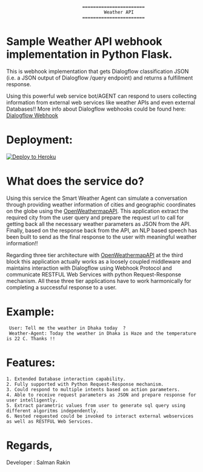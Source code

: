 

                                =======================
                                        Weather API
                                =======================


# Sample Weather API webhook implementation in Python Flask.
This is  webhook implementation that gets Dialogflow classification JSON (i.e. a JSON output of Dialogflow /query endpoint) 
and returns a fulfillment response.

Using this powerful web service bot/AGENT can respond to users collecting information from external web services like weather APIs and even external Databases!!
More info about Dialogflow webhooks could be found here:
[Dialogflow Webhook](https://dialogflow.com/docs/fulfillment#webhook)

# Deployment:
[![Deploy to Heroku](https://www.herokucdn.com/deploy/button.svg)](https://heroku.com/deploy)

# What does the service do?

Using this service the Smart Weather Agent can simulate a conversation through providing weather information of cities and geographic coordinates on the globe
using the [OpenWeathermapAPI](https://openweathermap.org/api). This application extract the required city from the user query and prepare the request url to call 
for getting back all the necessary weather parameters as JSON from the API. Finally, based on the response back from the API, an NLP based speech has been built 
to send as the final response to the user with meaningful weather information!!

Regarding three tier architecture with [OpenWeathermapAPI](https://openweathermap.org/api)  at the third block this application actually works as a loosely coupled middleware and maintains interaction with Dialogflow using Webhook Protocol 
and communicate RESTFUL Web Services with python Request-Response mechanism. All these three tier applications have to work harmonically 
for completing a successful response to a user.

# Example:

     User: Tell me the weather in Dhaka today  ? 
     Weather-Agent: Today the weather in Dhaka is Haze and the temperature is 22 C. Thanks !! 

# Features:
	1. Extended Database interaction capability.
	2. Fully supported with Python Request-Response mechanism.
	3. Could respond to multiple intents based on action parameters.
	4. Able to receive request parameters as JSON and prepare response for user intelligently. 
	5. Extract parametric values from user to generate sql query using different algoritms independently. 
	6. Nested requested could be invoked to interact external webservices as well as RESTFUL Web Services.

	

# Regards,
Developer : Salman Rakin

	

